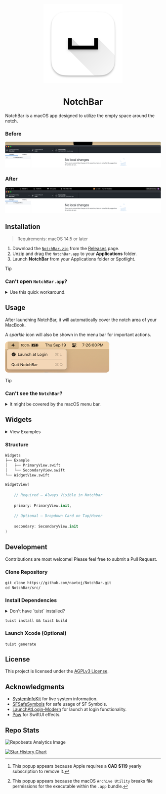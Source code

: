 <div align="center">
  <picture>
    <source media="(prefers-color-scheme: dark)" srcset="_assets/icon/dark.png" />
    <source media="(prefers-color-scheme: light)" srcset="_assets/icon/light.png" />
    <img alt="The NotchBar app icon." src="_assets/icon/light.png" height=256 />
  </picture>
  <h1>NotchBar</h1>
</div>

NotchBar is a macOS app designed to utilize the empty space around the notch.

### Before
<img src="_assets/intro/before.png" />

### After
<img src="_assets/intro/after.png" />

## Installation

> Requirements: macOS 14.5 or later

1. Download the [`NotchBar.zip`](https://github.com/navtoj/NotchBar/releases/download/0.0.3.1/NotchBar.zip) from the [Releases](https://github.com/navtoj/NotchBar/releases/latest) page.
2. Unzip and drag the `NotchBar.app` to your **Applications** folder.
3. Launch **NotchBar** from your Applications folder or Spotlight.

> [!TIP]
> ### Can't open `NotchBar.app`?
<details>
<summary>Use this quick workaround.</summary><br>

> |Step 1|Step 2|Step 3|
> |:-|:-|:-|
> |Click `Show in Finder`|_Right_ Click `NotchBar.app` → Click `Open`|Again, Click `Open`|
> |<img width="260" src="_assets/install/solution.1.0.png" alt="Solution 1.0">[^1]|<img width="440" src="_assets/install/solution.1.1.png" alt="Solution 1.1">|<img width="205" src="_assets/install/solution.1.2.png" alt="Solution 1.2">|
> #### If the `Show in Finder` button is not visible...
> <img src="_assets/install/solution.2.0.png" alt="Solution 2.0">[^2]
>
> |Step 0|
> |:-|
> |Open `Terminal` → Run `chmod +x /Applications/NotchBar.app/Contents/MacOS/NotchBar`|
> |<img width="2091.737704918" src="_assets/install/solution.2.1.png" alt="Solution 2.1">|

[^1]: This popup appears because Apple requires a **CAD $119** yearly subscription to remove it.
[^2]: This popup appears because the macOS `Archive Utility` breaks file permissions for the executable within the `.app` bundle.
</details>

## Usage

After launching NotchBar, it will automatically cover the notch area of your MacBook.

A _sparkle_ icon will also be shown in the menu bar for important actions.

<img src="_assets/usage/menuBarItem.png" />

> [!TIP]
> ### Can't see the `NotchBar`?
<details>
<summary>It might be covered by the macOS menu bar.</summary><br>

> **Option 1 —** Set **`Automatically hide and show the menu bar`** option to **`Always`**
> <img alt="Menu Bar Setting" src="_assets/usage/settingsMenuBar.png">
> <br>**Option 2 —** Set **`Displays have separate Spaces`** option to **`Off`**
> <img alt="Spaces Setting" src="_assets/usage/settingsSpaces.png">
</details>

## Widgets

<details>
	<summary>View Examples</summary><br>
<table>
  <tr></tr>
  <tr><th colspan="5" align="left">📊 System Monitor</th></tr>
  <tr><td colspan="5"><img src="_assets/widgets/systemMonitor.png" /></td></tr>
  <tr>
    <td>CPU</td>
    <td>Memory</td>
    <td>Storage</td>
    <td>Battery</td>
    <td>Network</td>
  </tr>
</table>
<table>
  <tr></tr>
  <tr><th colspan="3" align="left">🎵 Media Playback</th></tr>
  <tr><td colspan="3"><img src="_assets/widgets/mediaPlayback.png" /></td></tr>
  <tr>
    <td>Artwork</td>
    <td>Artist</td>
    <td>Track</td>
  </tr>
  <tr><td colspan="3"><img src="_assets/widgets/mediaPlaybackCard.png" /></td></tr>
  <tr><td colspan="3">Dropdown Details Card w/ Controls</tr>
</table>
<table>
  <tr></tr>
  <tr><th colspan="2" align="left">📱 Active App</th></tr>
  <tr><td colspan="2"><img src="_assets/widgets/activeApp.png" /></td></tr>
  <tr>
    <td>Name</td>
    <td>Icon</td>
  </tr>
</table>
<table>
  <tr></tr>
  <tr><th>✨</th><th>more coming soon...</th></tr>
</table>
</details>

### Structure

```
Widgets
├── Example
│   ├── PrimaryView.swift
│   └── SecondaryView.swift
└── WidgetView.swift
```

```swift
WidgetView(

    // Required – Always Visible in Notchbar

    primary: PrimaryView.init,

    // Optional – Dropdown Card on Tap/Hover

    secondary: SecondaryView.init
)
```

## Development

Contributions are most welcome! Please feel free to submit a Pull Request.

### Clone Repository

```shell
git clone https://github.com/navtoj/NotchBar.git
cd NotchBar/src/
```

### Install Dependencies

<details>
<summary>Don't have `tuist` installed?</summary>

#### Install [Tuist](https://github.com/tuist/tuist)

```shell
brew tap tuist/tuist
brew install --formula tuist
```
</details>

```shell
tuist install && tuist build
```

### Launch Xcode (Optional)

```shell
tuist generate
```

## License

This project is licensed under the [AGPLv3 License](LICENSE).

## Acknowledgments

- [SystemInfoKit](https://github.com/Kyome22/SystemInfoKit) for live system information.
- [SFSafeSymbols](https://github.com/SFSafeSymbols/SFSafeSymbols) for safe usage of SF Symbols.
- [LaunchAtLogin-Modern](https://github.com/sindresorhus/LaunchAtLogin-Modern) for launch at login functionality.
- [Pow](https://github.com/EmergeTools/Pow) for SwiftUI effects.

## Repo Stats

![Repobeats Analytics Image](https://repobeats.axiom.co/api/embed/1347103aebc5b2acfeec016a3534b3dc061e423d.svg)

<a href="https://star-history.com/#navtoj/notchbar&Timeline">
 <picture>
   <source media="(prefers-color-scheme: dark)" srcset="https://api.star-history.com/svg?repos=navtoj/notchbar&type=Timeline&theme=dark" />
   <source media="(prefers-color-scheme: light)" srcset="https://api.star-history.com/svg?repos=navtoj/notchbar&type=Timeline" />
   <img alt="Star History Chart" src="https://api.star-history.com/svg?repos=navtoj/notchbar&type=Timeline" />
 </picture>
</a>
